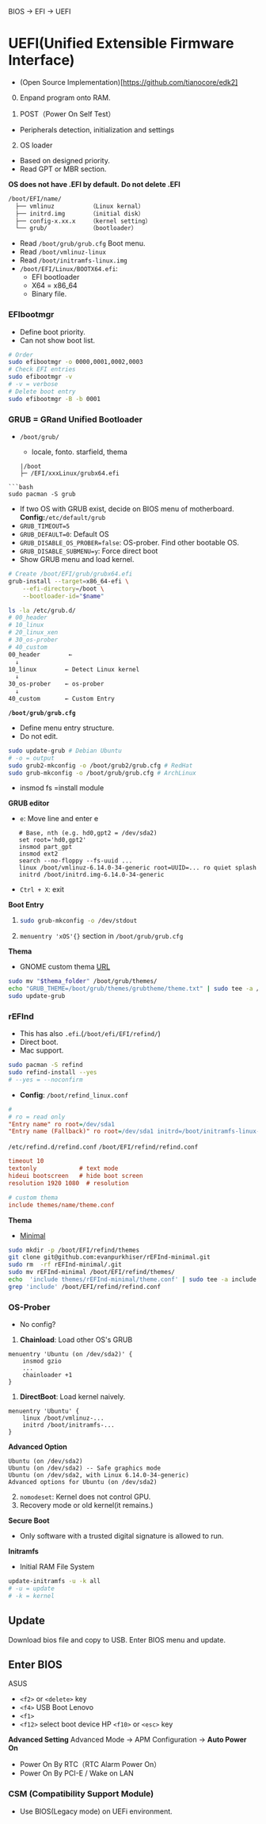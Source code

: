 BIOS -> EFI -> UEFI

# UEFI(Unified Extensible Firmware Interface)

* (Open Source Implementation)[https://github.com/tianocore/edk2] 

0. Enpand program onto RAM.

1. POST（Power On Self Test）
* Peripherals detection, initialization and settings

2. OS loader
* Based on designed priority.
* Read GPT or MBR section.

**OS does not have .EFI by default.**
**Do not delete .EFI**

```txt
/boot/EFI/name/
  ├── vmlinuz          （Linux kernal）
  ├── initrd.img       （initial disk）
  ├── config-x.xx.x    （kernel setting）
  └── grub/            （bootloader）
```
* Read `/boot/grub/grub.cfg` Boot menu.
* Read `/boot/vmlinuz-linux`
* Read `/boot/initramfs-linux.img`
* `/boot/EFI/Linux/BOOTX64.efi`: 
    * EFI bootloader
    * X64 = x86_64
    * Binary file.

### EFIbootmgr
* Define boot priority.
* Can not show boot list.
```bash
# Order
sudo efibootmgr -o 0000,0001,0002,0003
# Check EFI entries
sudo efibootmgr -v
# -v = verbose
# Delete boot entry
sudo efibootmgr -B -b 0001
```

### GRUB = GRand Unified Bootloader
* `/boot/grub/`
    * locale, fonto. starfield, thema

  ```
  |/boot
  ├─ /EFI/xxxLinux/grubx64.efi
```
```bash
sudo pacman -S grub
```
* If two OS with GRUB exist, decide on BIOS menu of motherboard.
**Config:**`/etc/default/grub`
* `GRUB_TIMEOUT=5`
* `GRUB_DEFAULT=0`: Default OS
* `GRUB_DISABLE_OS_PROBER=false`: OS-prober. Find other bootable OS.
* `GRUB_DISABLE_SUBMENU=y`: Force direct boot
* Show GRUB menu and load kernel.

```bash
# Create /boot/EFI/grub/grubx64.efi
grub-install --target=x86_64-efi \
	--efi-directory=/boot \
	--bootloader-id="$name" 
```


```bash
ls -la /etc/grub.d/
# 00_header
# 10_linux
# 20_linux_xen
# 30_os-prober
# 40_custom
00_header        ← 
  ↓
10_linux        ← Detect Linux kernel
  ↓
30_os-prober    ← os-prober
  ↓
40_custom       ← Custom Entry
```
**`/boot/grub/grub.cfg`**
* Define menu entry structure.
* Do not edit.
```bash
sudo update-grub # Debian Ubuntu
# -o = output
sudo grub2-mkconfig -o /boot/grub2/grub.cfg # RedHat
sudo grub-mkconfig -o /boot/grub/grub.cfg # ArchLinux
```


* insmod fs =install module

**GRUB editor**

* `e`: Move line and enter e

```
   # Base, nth (e.g. hd0,gpt2 = /dev/sda2)
   set root='hd0,gpt2'
   insmod part_gpt
   insmod ext2
   search --no-floppy --fs-uuid ...
   linux /boot/vmlinuz-6.14.0-34-generic root=UUID=... ro quiet splash
   initrd /boot/initrd.img-6.14.0-34-generic
```
* `Ctrl + X`: exit

**Boot Entry**

1.
    ```bash
    sudo grub-mkconfig -o /dev/stdout
    ```
2. `menuentry 'xOS'{}` section in `/boot/grub/grub.cfg`

**Thema**
* GNOME custom thema
[URL](https://www.gnome-look.org/browse?cat=109&ord=latest)

```bash
sudo mv "$thema_folder" /boot/grub/themes/
echo "GRUB_THEME=/boot/grub/themes/grubtheme/theme.txt" | sudo tee -a /etc/default/grub
sudo update-grub
```

### rEFInd
* This has also `.efi`.(`/boot/efi/EFI/refind/`)
* Direct boot.
* Mac support.
```bash
sudo pacman -S refind
sudo refind-install --yes
# --yes = --noconfirm
```
* **Config**:
`/boot/refind_linux.conf`
```ini
# 
# ro = read only
"Entry name" ro root=/dev/sda1
"Entry name (Fallback)" ro root=/dev/sda1 initrd=/boot/initramfs-linux-fallback.img
```
`/etc/refind.d/refind.conf`
`/boot/EFI/refind/refind.conf`
```ini
timeout 10          
textonly            # text mode
hideui bootscreen   # hide boot screen
resolution 1920 1080  # resolution

# custom thema
include themes/name/theme.conf
```

**Thema**
* [Minimal](https://github.com/EvanPurkhiser/rEFInd-minimal)

```bash
sudo mkdir -p /boot/EFI/refind/themes
git clone git@github.com:evanpurkhiser/rEFInd-minimal.git
sudo rm  -rf rEFInd-minimal/.git
sudo mv rEFInd-minimal /boot/EFI/refind/themes/
echo  'include themes/rEFInd-minimal/theme.conf' | sudo tee -a include /boot/EFI/refind/refind.conf
grep 'include' /boot/EFI/refind/refind.conf
```

### OS-Prober
* No config?
1. **Chainload**: Load other OS's GRUB
```
menuentry 'Ubuntu (on /dev/sda2)' {
    insmod gzio
    ...
    chainloader +1
}
```
1. **DirectBoot**: Load kernel naively.
```
menuentry 'Ubuntu' {
    linux /boot/vmlinuz-...
    initrd /boot/initramfs-...
}
```

**Advanced Option**
```
Ubuntu (on /dev/sda2)
Ubuntu (on /dev/sda2) -- Safe graphics mode
Ubuntu (on /dev/sda2, with Linux 6.14.0-34-generic)
Advanced options for Ubuntu (on /dev/sda2)
```
2. `nomodeset`: Kernel does not control GPU.
4. Recovery mode or old kernel(it remains.)

**Secure Boot**
* Only software with a trusted digital signature is allowed to run.

**Initramfs**
* Initial RAM File System
```bash
update-initramfs -u -k all
# -u = update
# -k = kernel
```

## Update
Download bios file and copy to USB.
Enter BIOS menu and update.

## Enter BIOS
ASUS
* `<f2>` or `<delete>` key
* `<f4>` USB Boot
Lenovo
* `<f1>`  
* `<f12>` select boot device
HP
`<f10>` or `<esc>` key


**Advanced Setting**
Advanced Mode -> APM Configuration -> **Auto Power On**
* Power On By RTC（RTC Alarm Power On）
* Power On By PCI-E / Wake on LAN


### CSM (Compatibility Support Module)     
* Use BIOS(Legacy mode) on UEFi environment.
